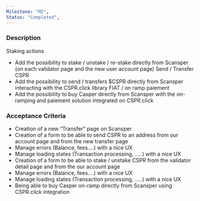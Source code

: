```yaml
---
Milestone: "M2",
Status: "Completed",
---
```

<!--lang:en--> 
### Description

Staking actions
- Add the possibility to stake / unstake / re-stake directly from Scansper (on each validator page and the new
user account page)
Send / Transfer CSPR
- Add the possibility to send / transfers $CSPR directly from Scansper interacting with the CSPR.click library
FIAT / on ramp paiement
- Add the possibility to buy Casper directly from Scansper with the on-ramping and paiement solution
integrated on CSPR.click



### Acceptance Criteria
- Creation of a new “Transfer” page on Scansper
- Creation of a form to be able to send CSPR to an address from our account page
and from the new transfer page
- Manage errors (Balance, fees....) with a nice UX
- Manage loading states (Transaction processing, .....) with a nice UX
- Creation of a form to be able to stake / unstake CSPR from the validator detail
page and from the our account page
- Manage errors (Balance, fees....) with a nice UX
- Manage loading states (Transaction processing, .....) with a nice UX
- Being able to buy Casper on-ramp directly from Scansper using CSPR.click
integration

